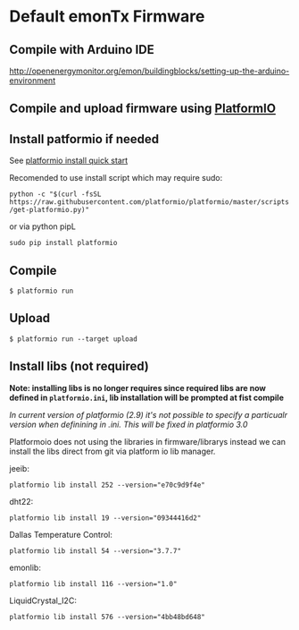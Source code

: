 # Default emonTx Firmware

## Compile with Arduino IDE

http://openenergymonitor.org/emon/buildingblocks/setting-up-the-arduino-environment

## Compile and upload firmware using [PlatformIO](https://platformio.org)

## Install patformio if needed

See [platformio install quick start](http://docs.platformio.org/en/latest/installation.html#super-quick-mac-linux)

Recomended to use install script which may require sudo:

`python -c "$(curl -fsSL https://raw.githubusercontent.com/platformio/platformio/master/scripts/get-platformio.py)"`

or via python pipL

    sudo pip install platformio


## Compile
  
    $ platformio run 

## Upload

    $ platformio run --target upload

## Install libs (not required)


**Note: installing libs is no longer requires since required libs are now defined in `platformio.ini`, lib installation will be prompted at fist compile**

*In current version of platformio (2.9) it's not possible to specify a particualr version when definining in .ini. This will be fixed in platformio 3.0*


Platformoio does not using the libraries in firmware/librarys instead we can install the libs direct from git via platform io lib manager.

jeeib:

    platformio lib install 252 --version="e70c9d9f4e"

dht22:

    platformio lib install 19 --version="09344416d2"

Dallas Temperature Control:

    platformio lib install 54 --version="3.7.7"
    
emonlib:

    platformio lib install 116 --version="1.0"

LiquidCrystal_I2C:

    platformio lib install 576 --version="4bb48bd648"


